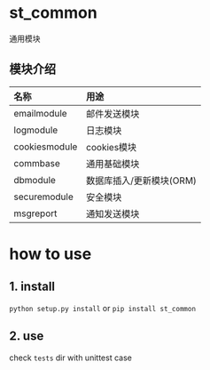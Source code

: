 # st_common
通用模块

## 模块介绍
名称 | 用途
:-- | :--
emailmodule | 邮件发送模块
logmodule | 日志模块
cookiesmodule | cookies模块
commbase | 通用基础模块 
dbmodule | 数据库插入/更新模块(ORM)
securemodule | 安全模块 
msgreport | 通知发送模块             

# how to use

## 1. install

`python setup.py install`  or `pip install st_common` 

## 2. use

check `tests`  dir  with unittest case 